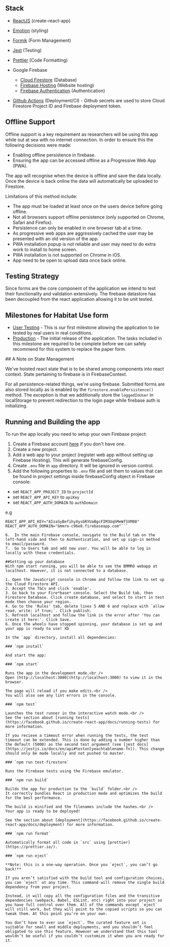 ## Stack

- [ReactJS](https://create-react-app.dev/docs/getting-started/) (create-react-app)
- [Emotion](https://emotion.sh/docs/introduction) (styling)
- [Formik](https://jaredpalmer.com/formik/docs/overview) (Form Management)
- [Jest](https://jestjs.io/docs/en/getting-started) (Testing)
- [Prettier](https://prettier.io/docs/en/index.html) (Code Formatting)

- Google Firebase
  - [Cloud Firestore](https://firebase.google.com/docs/firestore) (Database)
  - [Firebase Hosting](https://firebase.google.com/docs/hosting) (Website hosting)
  - [Firebase Authentication](https://firebase.google.com/docs/auth) (Authentication)
- [Github Actions](https://help.github.com/en/actions/getting-started-with-github-actions/about-github-actions) (Deployment/CI) - Github secrets are used to store Cloud Firestore Project ID and Firebase deployment token.

## Offline Support

Offline support is a key requirement as researchers will be using this app while out at sea with no internet connection. In order to ensure this the following decisions were made:

- Enabling offline persistence in firebase.
- Ensuring the app can be accessed offline as a Progressive Web App (PWA).

The app will recognise when the device is offline and save the data locally. Once the device is back online the data will automatically be uploaded to Firestore.

Limitations of this method include:

- The app must be loaded at least once on the users device before going offline.
- Not all browsers support offline persistence (only supported on Chrome, Safari and Firefox).
- Persistence can only be enabled in one browser tab at a time.
- As progressive web apps are aggressively cached the user may be presented with an old version of the app.
- PWA installation popup is not reliable and user may need to do extra work to install to home screen.
- PWA installation is not supported on Chrome in iOS.
- App need to be open to upload data once back online.

## Testing Strategy

Since forms are the core component of the application we intend to test their functionality and validation extensively. The firebase datastore has been decoupled from the react application allowing it to be unit tested.

## Milestones for Habitat Use form

- [User Testing](https://github.com/BMMRO-tech/BMMRO/milestone/2) - This is our first milestone allowing the application to be tested by real users in real conditions.
- [Production](https://github.com/BMMRO-tech/BMMRO/milestone/1) - The initial release of the application. The tasks included in this milestone are required to be complete before we can safely recommend for this system to replace the paper form.

## A Note on State Management

We've hoisted react state that is to be shared among components into react context. State pertaining to firebase is in FirebaseContext.

For all persistence-related things, we're using firebase. Submitted forms are also stored locally as is enabled by the `firestore.enablePersistence()` method. The exception is that we additionally store the `loggedInUser` in localStorage to prevent redirection to the login page while firebase auth is initializing.

## Running and Building the app

To run the app locally you need to setup your own Firebase project:

1. Create a Firebase account [here](https://console.firebase.google.com/) if you don't have one.
2. Create a new project.
3. Add a web app to your project (register web app without setting up Firebase Hosting). This will generate firebaseConfig.
4. Create `.env` file in `app` directory. It will be ignored in version control.
5. Add the following properties to `.env` file and set them to values that can be found in project settings inside firebaseConfig object in Firebase console:

- set `REACT_APP_PROJECT_ID` to `projectId`
- set `REACT_APP_API_KEY` to `apiKey`
- set `REACT_APP_AUTH_DOMAIN` to `authDomain`

e.g

````REACT_APP_PROJECT_ID="bmmro-c96e8"
REACT_APP_API_KEY="AIzaSyBefihyXysbRYUaBgcFIM3UqhMeWfSVM08"
REACT_APP_AUTH_DOMAIN="bmmro-c96e8.firebaseapp.com"```

6.  In the main Firebase console, navigate to the Build tab on the left-hand side and then to Authentication, and set up sign-in method to email/password.
7.  Go to Users tab and add new user. You will be able to log in locally with these credentials.

##Setting up your database
With npm start running, you will be able to see the BMMRO webapp at localhost. However, it is not connected to a database.

1. Open the JavaScript console in Chrome and follow the link to set up the Cloud Firestore API.
2. Accept the T&Cs and click 'enable'.
3. Go back to your Fire*base* console. Select the Build tab, then Firestore Database. Click create database, and select to start in test mode then choose your region.
4. Go to the 'Rules' tab, delete lines 5 AND 6 and replace with `allow read, write: if true;`. Click publish.
5. Refresh localhost and follow the link in the error after 'You can create it here:'. Click Save.
6. Once the wheels have stopped spinning, your database is set up and your app is ready to use! XD

In the `app` directory, install all dependencies:

### `npm install`

And start the app:

### `npm start`

Runs the app in the development mode.<br />
Open [http://localhost:3000](http://localhost:3000) to view it in the browser.

The page will reload if you make edits.<br />
You will also see any lint errors in the console.

### `npm test`

Launches the test runner in the interactive watch mode.<br />
See the section about [running tests](https://facebook.github.io/create-react-app/docs/running-tests) for more information.

If you recieve a timeout error when running the tests, the test timeout can be extended. This is done by adding a number higher than the default (5000) as the second test argument (see [jest docs](https://jestjs.io/docs/en/api#testonlyeachtablename-fn)). This change should only be made locally and not pushed to master.

### `npm run test-firestore`

Runs the Firebase tests using the Firebase emulator.

### `npm run build`

Builds the app for production to the `build` folder.<br />
It correctly bundles React in production mode and optimizes the build for the best performance.

The build is minified and the filenames include the hashes.<br />
Your app is ready to be deployed!

See the section about [deployment](https://facebook.github.io/create-react-app/docs/deployment) for more information.

### `npm run format`

Automatically format all code in `src` using [prettier](https://prettier.io/).

### `npm run eject`

**Note: this is a one-way operation. Once you `eject`, you can’t go back!**

If you aren’t satisfied with the build tool and configuration choices, you can `eject` at any time. This command will remove the single build dependency from your project.

Instead, it will copy all the configuration files and the transitive dependencies (webpack, Babel, ESLint, etc) right into your project so you have full control over them. All of the commands except `eject` will still work, but they will point to the copied scripts so you can tweak them. At this point you’re on your own.

You don’t have to ever use `eject`. The curated feature set is suitable for small and middle deployments, and you shouldn’t feel obligated to use this feature. However we understand that this tool wouldn’t be useful if you couldn’t customize it when you are ready for it.
````
